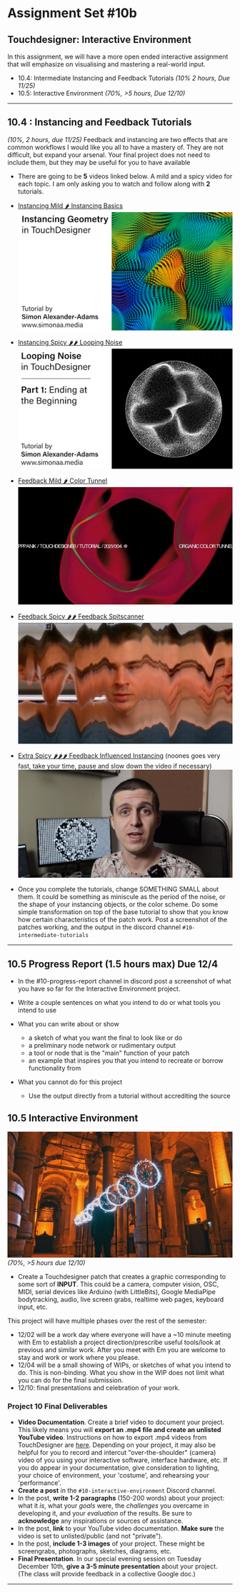 # Assignment Set #10b

## Touchdesigner: Interactive Environment

In this assignment, we will have a more open ended interactive assignment that will emphasize on visualising and mastering a real-world input. 


* 10.4: Intermediate Instancing and Feedback Tutorials *(10% 2 hours, Due 11/25)*
* 10.5: Interactive Environment *(70%, >5 hours, Due 12/10)*

---
## 10.4 : Instancing and Feedback Tutorials
*(10%, 2 hours, due 11/25)* 
Feedback and instancing are two effects that are common workflows I would like you all to have a mastery of. They are not difficult, but expand your arsenal. Your final project does not need to include them, but they may be useful for you to have available

* There are going to be **5** videos linked below. A mild and a spicy video for each topic. I am only asking you to watch and follow along with **2** tutorials.

* [Instancing Mild 🌶️ Instancing Basics](https://www.youtube.com/watch?v=BFG-FBKuJow)
![Instancing mild](images/emtouchdesignerlectures/instancing_mild.png)
* [Instancing Spicy 🌶️🌶️ Looping Noise](https://www.youtube.com/watch?v=TGYO1WcT5ys)
![Instancing Spicy](images/emtouchdesignerlectures/instancing_spicy.png)

* [Feedback Mild 🌶️  Color Tunnel](https://www.youtube.com/watch?v=gHPrDMqOmJ0&t=47s)
![feedbackmild](images/emtouchdesignerlectures/feedback_mild.png)
* [Feedback Spicy 🌶️🌶️ Feedback Spitscanner](https://www.youtube.com/watch?v=jOcMCGtclBs)
![fspicy](images/emtouchdesignerlectures/feedback_spicy.png)

* [Extra Spicy 🌶️🌶️🌶️ Feedback Influenced Instancing](https://www.youtube.com/watch?v=Qv2nTk4lr-E) (noones goes very fast, take your time, pause and slow down the video if necessary)
![extraspicy](images/emtouchdesignerlectures/extra_spicy.png)

* Once you complete the tutorials, change SOMETHING SMALL about them. It could be something as miniscule as the period of the noise, or the shape of your instancing objects, or the color scheme. Do some simple transformation on top of the base tutorial to show that you know how certain characteristics of the patch work. Post a screenshot of the patches working, and the output in the discord channel `#10-intermediate-tutorials`

---
## 10.5 Progress Report (1.5 hours max) Due 12/4
* In the #10-progress-report channel in discord post a screenshot of what you have so far for the Interactive Environment project. 
* Write a couple sentences on what you intend to do or what tools you intend to use
* What you can write about or show 
    * a sketch of what you want the final to look like or do
    * a preliminary node network or rudimentary output
    * a tool or node that is the "main" function of your patch
    * an example that inspires you that you intend to recreate or borrow functionality from

* What you cannot do for this project
    * Use the output directly from a tutorial without accrediting the source

## 10.5 Interactive Environment


![ienviron](images/emtouchdesignerlectures/interactive_environment.jpg)
*(70%, >5 hours due 12/10)* 


* Create a Touchdesigner patch that creates a graphic corresponding to some sort of **INPUT**. This could be a camera, computer vision, OSC, MIDI, serial devices like Arduino (with LittleBits), Google MediaPipe bodytracking, audio, live screen grabs, realtime web pages, keyboard input, etc.

This project will have multiple phases over the rest of the semester: 

* 12/02 will be a work day where everyone will have a ~10 minute meeting with Em to establish a project direction/prescribe useful tools/look at previous and similar work. After you meet with Em you are welcome to stay and work or work where you please. 
* 12/04 will be a small showing of WIPs, or sketches of what you intend to do. This is non-binding. What you show in the WIP does not limit what you can do for the final submission.
* 12/10: final presentations and celebration of your work.

### Project 10 Final Deliverables


* **Video Documentation**. Create a brief video to document your project. This likely means you will **export an .mp4 file and create an unlisted YouTube video**. Instructions on how to export .mp4 videos from TouchDesigner are [here](https://www.youtube.com/watch?v=DSpaWDQP5O4). Depending on your project, it may also be helpful for you to record and intercut "over-the-shoulder" (camera) video of you using your interactive software, interface hardware, etc. If you do appear in your documentation, give consideration to lighting, your choice of environment, your 'costume', and rehearsing your 'performance'. 
* **Create a post** in the `#10-interactive-environment` Discord channel.
* In the post, **write 1-2 paragraphs** (150-200 words) about your project: what it *is*, what your *goals* were, the *challenges* you overcame in developing it, and your *evaluation* of the results. Be sure to **acknowledge** any inspirations or sources of assistance.
* In the post, **link** to your YouTube video documentation. **Make sure** the video is set to unlisted/public (and not "private").
* In the post, **include 1-3 images** of your project. These might be screengrabs, photographs, sketches, diagrams, etc.
* **Final Presentation**. In our special evening session on Tuesday December 10th, **give a 3-5 minute presentation** about your project. (The class will provide feedback in a collective Google doc.)

---
